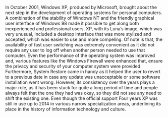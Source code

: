 In October 2001, Windows XP, produced by Microsoft, brought about the next step in the development of operating systems for personal computers. A combination of the stability of Windows NT and the friendly graphical user interface of Windows 98 made it possible to get along both inexperienced and professional users. XP, with its Luna’s image, which was very unusual, included a desktop interface that was more stylized and accepted, which was easier to use and more compeling. Of note is that, the availability of fast user switching was extremely convenient as it did not require any user to log off when another person needed to use that computer. Even the performance of the operating system was improved and, various features like the Windows Firewall were enhanced that, ensure the privacy and security of your computer system were provided. Furthermore, System Restore came in handy as it helped the user to revert to a previous date in case any update was unacceptable or some software installation went wrong. However, its consistency over the years plays a major role, as it has been stuck for quite a long period of time and people always felt that the one they had was okay, so they did not see any need to shift the existing one. Even though the official support Four years XP was still in use up to 2014 in various narrow specialization areas, underlining its place in the history of information technology and culture.
